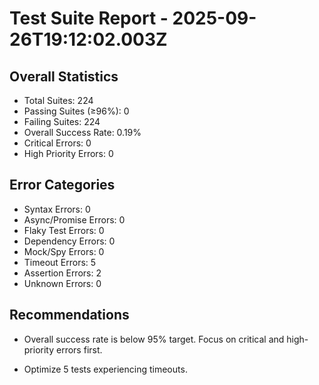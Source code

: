 # Test Suite Report - 2025-09-26T19:12:02.003Z

## Overall Statistics
- Total Suites: 224
- Passing Suites (≥96%): 0
- Failing Suites: 224
- Overall Success Rate: 0.19%
- Critical Errors: 0
- High Priority Errors: 0

## Error Categories
- Syntax Errors: 0
- Async/Promise Errors: 0
- Flaky Test Errors: 0
- Dependency Errors: 0
- Mock/Spy Errors: 0
- Timeout Errors: 5
- Assertion Errors: 2
- Unknown Errors: 0

## Recommendations
- Overall success rate is below 95% target. Focus on critical and high-priority errors first.



- Optimize 5 tests experiencing timeouts.